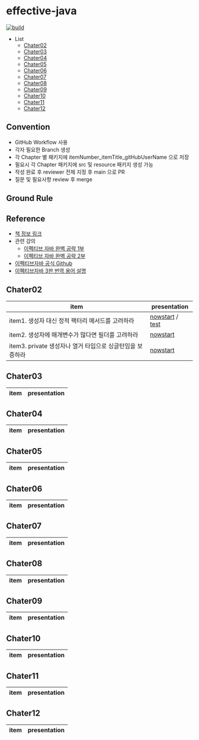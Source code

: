 
# effective-java

[![build](https://github.com/now-start/effective-java/actions/workflows/pages/pages-build-deployment/badge.svg)](https://now-start.github.io/effective-java/)

* List
    * [Chater02](#chater02)
    * [Chater03](#chater03)
    * [Chater04](#chater04)
    * [Chater05](#chater05)
    * [Chater06](#chater06)
    * [Chater07](#chater07)
    * [Chater08](#chater08)
    * [Chater09](#chater09)
    * [Chater10](#chater10)
    * [Chater11](#chater11)
    * [Chater12](#chater12)

## Convention

* GitHub Workflow 사용
* 각자 필요한 Branch 생성
* 각 Chapter 별 패키지에 itemNumber_itemTitle_gitHubUserName 으로 저장
* 필요시 각 Chapter 패키지에 src 및 resource 패키지 생성 가능
* 작성 완료 후 reviewer 전체 지정 후 main 으로 PR
* 질문 및 필요사항 review 후 merge


## Ground Rule


## Reference

* [책 정보 링크](https://www.yes24.com/Product/Goods/65551284)
* 관련 강의
    - [이펙티브 자바 완벽 공략 1부](https://www.inflearn.com/course/%EC%9D%B4%ED%8E%99%ED%8B%B0%EB%B8%8C-%EC%9E%90%EB%B0%94-1)
    - [이펙티브 자바 완벽 공략 2부](https://www.inflearn.com/course/%EC%9D%B4%ED%8E%99%ED%8B%B0%EB%B8%8C-%EC%9E%90%EB%B0%94-2)
* [이펙티브자바 공식 Github](https://github.com/WegraLee/effective-java-3e-source-code)
* [이펙티브자바 3판 번역 용어 설명](https://docs.google.com/document/d/1Nw-_FJKre9x7Uy6DZ0NuAFyYUCjBPCpINxqrP0JFuXk/edit)


## Chater02

| item                                            | presentation |
|-------------------------------------------------|-------------- |
 | item1. 생성자 대신 정적 팩터리 메서드를 고려하라 | [nowstart](https://github.com/now-start/effective-java/blob/main/item1-생성자%20대신%20정적%20팩터리%20메서드를%20고려하라-nowstart.md) / [test](https://github.com/now-start/effective-java/blob/main/item1-생성자%20대신%20정적%20팩터리%20메서드를%20고려하라-test.md) |
 | item2. 생성자에 매개변수가 많다면 필더를 고려하라 | [nowstart](https://github.com/now-start/effective-java/blob/main/item2-생성자에%20매개변수가%20많다면%20필더를%20고려하라-nowstart.md) |
 | item3. private 생성자나 열거 타입으로 싱글턴임을 보증하라 | [nowstart](https://github.com/now-start/effective-java/blob/main/item3-private%20생성자나%20열거%20타입으로%20싱글턴임을%20보증하라-nowstart.md) |

## Chater03

| item                                            | presentation |
|-------------------------------------------------|-------------- |

## Chater04

| item                                            | presentation |
|-------------------------------------------------|-------------- |

## Chater05

| item                                            | presentation |
|-------------------------------------------------|-------------- |

## Chater06

| item                                            | presentation |
|-------------------------------------------------|-------------- |

## Chater07

| item                                            | presentation |
|-------------------------------------------------|-------------- |

## Chater08

| item                                            | presentation |
|-------------------------------------------------|-------------- |

## Chater09

| item                                            | presentation |
|-------------------------------------------------|-------------- |

## Chater10

| item                                            | presentation |
|-------------------------------------------------|-------------- |

## Chater11

| item                                            | presentation |
|-------------------------------------------------|-------------- |

## Chater12

| item                                            | presentation |
|-------------------------------------------------|-------------- |
